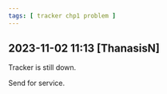 ```yaml
---
tags: [ tracker chp1 problem ]
---
```


## 2023-11-02 11:13 [ThanasisN]

Tracker is still down.

Send for service.


